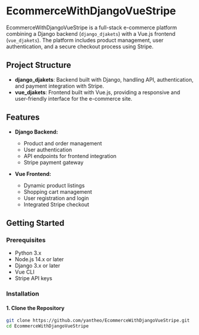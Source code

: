 # EcommerceWithDjangoVueStripe

EcommerceWithDjangoVueStripe is a full-stack e-commerce platform combining a Django backend (`django_djakets`) with a Vue.js frontend (`vue_djakets`). The platform includes product management, user authentication, and a secure checkout process using Stripe.

## Project Structure

- **django_djakets**: Backend built with Django, handling API, authentication, and payment integration with Stripe.
- **vue_djakets**: Frontend built with Vue.js, providing a responsive and user-friendly interface for the e-commerce site.

## Features

- **Django Backend:**
  - Product and order management
  - User authentication
  - API endpoints for frontend integration
  - Stripe payment gateway

- **Vue Frontend:**
  - Dynamic product listings
  - Shopping cart management
  - User registration and login
  - Integrated Stripe checkout

## Getting Started

### Prerequisites

- Python 3.x
- Node.js 14.x or later
- Django 3.x or later
- Vue CLI
- Stripe API keys

### Installation

#### 1. Clone the Repository
```bash
git clone https://github.com/yantheo/EcommerceWithDjangoVueStripe.git
cd EcommerceWithDjangoVueStripe

